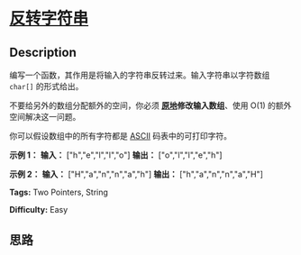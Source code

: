 # [反转字符串][title]

## Description

编写一个函数，其作用是将输入的字符串反转过来。输入字符串以字符数组 `char[]` 的形式给出。

不要给另外的数组分配额外的空间，你必须 **[原地](https://baike.baidu.com/item/原地算法)修改输入数组**、使用 O(1)
的额外空间解决这一问题。

你可以假设数组中的所有字符都是 [ASCII](https://baike.baidu.com/item/ASCII) 码表中的可打印字符。



**示例 1：**
            **输入：** ["h","e","l","l","o"]    **输出：** ["o","l","l","e","h"]    

**示例 2：**
            **输入：** ["H","a","n","n","a","h"]    **输出：** ["h","a","n","n","a","H"]


**Tags:** Two Pointers, String

**Difficulty:** Easy

## 思路

[title]: https://leetcode-cn.com/problems/reverse-string
